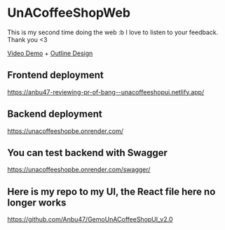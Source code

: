 # UnACoffeeShopWeb
This is my second time doing the web :b I love to listen to your feedback. Thank you <3

[Video Demo](https://drive.google.com/file/d/1KRMk8cdFWLX2J3EzyQjx-Ys2qkyh_syM/view?usp=sharing)
+
[Outline Design](https://www.figma.com/file/C08HGId4N25EqXrEnkNHcz/Outline-GemoUnACoffeeShopWeb?type=whiteboard&t=7HnaAyY1nsSrPH7Y-1)

## Frontend deployment

https://anbu47-reviewing-pr-of-bang--unacoffeeshopui.netlify.app/


## Backend deployment

https://unacoffeeshopbe.onrender.com/


## You can test backend with Swagger

https://unacoffeeshopbe.onrender.com/swagger/


## Here is my repo to my UI,  the React file here no longer works

https://github.com/Anbu47/GemoUnACoffeeShopUI_v2.0



